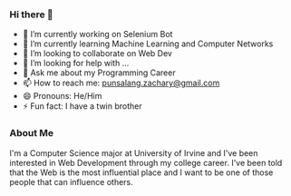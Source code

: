 ### Hi there 👋

<!--
**zachuri/zachuri** is a ✨ _special_ ✨ repository because its `README.md` (this file) appears on your GitHub profile.

Here are some ideas to get you started:
-->

- 🔭 I’m currently working on Selenium Bot
- 🌱 I’m currently learning Machine Learning and Computer Networks
- 👯 I’m looking to collaborate on Web Dev
- 🤔 I’m looking for help with ...
- 💬 Ask me about my Programming Career
- 📫 How to reach me: punsalang.zachary@gmail.com
- 😄 Pronouns: He/Him
- ⚡ Fun fact: I have a twin brother

### About Me
I'm a Computer Science major at University of Irvine and I've been interested in Web Development through my college career. I've been told that the Web is the most influential place and I want to be one of those people that can influence others.
